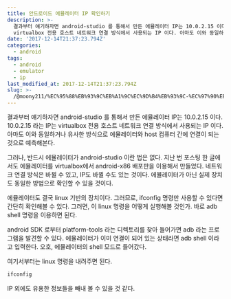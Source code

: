 ```yaml
---
title: 안드로이드 에뮬레이터 IP 확인하기
description: >-
  결과부터 얘기하자면 android-studio 를 통해서 만든 에뮬레이터 IP는 10.0.2.15 이다. 10.0.2.15 라는 IP는
  virtualbox 전용 호스트 네트워크 연결 방식에서 사용되는 IP 이다. 아마도 이와 동일하거나 유사한…
date: '2017-12-14T21:37:23.794Z'
categories:
  - android
tags:
  - android
  - emulator
  - ip
last_modified_at: 2017-12-14T21:37:23.794Z
slug: >-
  /@moony211/%EC%95%88%EB%93%9C%EB%A1%9C%EC%9D%B4%EB%93%9C-%EC%97%90%EB%AE%AC%EB%A0%88%EC%9D%B4%ED%84%B0-ip-%ED%99%95%EC%9D%B8%ED%95%98%EA%B8%B0-ef8036005d00
---
```


결과부터 얘기하자면 android-studio 를 통해서 만든 에뮬레이터 IP는 10.0.2.15 이다. 10.0.2.15 라는 IP는 virtualbox 전용 호스트 네트워크 연결 방식에서 사용되는 IP 이다. 아마도 이와 동일하거나 유사한 방식으로 에뮬레이터와 host 컴퓨터 간에 연결이 되는 것으로 예측해본다.

그러나, 반드시 에뮬레이터가 android-studio 이란 법은 없다. 지난 번 포스팅 한 글에서도 에뮬레이터를 virtualbox에서 android-x86 배포판을 이용해서 만들었다. 네트워크 연결 방식은 바뀔 수 있고, IP도 바뀔 수도 있는 것이다. 에뮬레이터가 아닌 실제 장치도 동일한 방법으로 확인할 수 있을 것이다.

에뮬레이터도 결국 linux 기반의 장치이다. 그러므로, ifconfig 명령만 사용할 수 있다면 간단히 확인해볼 수 있다. 그러면, 이 linux 명령을 어떻게 실행해볼 것인가. 바로 adb shell 명령을 이용하면 된다.

android SDK 로부터 platform-tools 라는 디렉토리를 찾아 들어가면 adb 라는 프로그램을 발견할 수 있다. 에뮬레이터가 이미 연결이 되어 있는 상태라면 adb shell 이라고 입력한다. 오호, 에뮬레이터의 shell 모드로 들어갔다.

여기서부터는 linux 명령을 내려주면 된다.

```bash
ifconfig
```

IP 외에도 유용한 정보들을 빼내 볼 수 있을 것 같다.